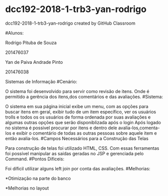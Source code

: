# dcc192-2018-1-trb3-yan-rodrigo
dcc192-2018-1-trb3-yan-rodrigo created by GitHub Classroom

#Alunos:

Rodrigo Pituba de Souza

201476037


Yan de Paiva Andrade Pinto

201476038

Sistemas de Informação
#Cenário:

O sistema foi desenvolvido para servir como revisão de itens. Onde é permitido a gerência dos itens,dos comentários e das avaliações.
#Sistema:

O sistema em sua página inicial exibe um menu, com as opções  para buscar itens em geral, exibir tudo de um item específico, ver os usuários trolls e todos os os usuários de forma ordenada por suas avaliações e algumas outras opções que serão disponiblizada após o login 
Após logado no sistema é possivel procurar por itens e dentro dele avalia-los,comenta-los e exibir o comentário de todas as outras pessoas sobre aquele item e então avalia-los.
#Campos Necessários para a Construção das Telas

Para construção de telas foi utilizado HTML, CSS. Com essas ferramentas foi possível manipular as saídas geradas no JSP e gerenciada pelo Command.
#Pontos Dificeis:

Foi díficil utilizar alguns left join por conta das avaliações.
#Melhorias:

*Otimização na parte do banco

*Melhorias no layout



